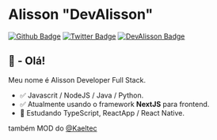 # Alisson "DevAlisson"

[![Github Badge](https://img.shields.io/badge/-Github-000?style=flat-square&logo=Github&logoColor=white&link=https://github.com/lucasgdb)](https://github.com/DevAlisson)
[![Twitter Badge](https://img.shields.io/badge/-Twitter-1ca0f1?style=flat-square&labelColor=1ca0f1&logo=twitter&logoColor=white&link=https://twitter.com/lgdbittencourt)](https://twitter.com/_AllissonD_)
[![DevAlisson Badge](https://img.shields.io/twitter/url?color=grey&label=DevAlisson&logo=devalisson.tk&logoColor=green&style=flat-square&url=https%3A%2F%2Fdevalisson.tk)](https://devalisson.tk)

## 👋 - Olá!

Meu nome é Alisson Developer Full Stack.

- :white_check_mark: Javascrit / NodeJS / Java / Python.
- :white_check_mark: Atualmente usando o framework **NextJS** para frontend.
- :green_book: Estudando TypeScript, ReactApp / React Native.

também MOD do [@Kaeltec](https://github.com/Kaeltec)
